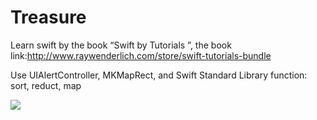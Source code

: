 # Treasure
Learn swift by the book “Swift by Tutorials ”, the book link:http://www.raywenderlich.com/store/swift-tutorials-bundle

Use UIAlertController, MKMapRect, and Swift Standard Library function: sort, reduct, map

![](https://raw.githubusercontent.com/liu044100/Treasure/master/demo.gif)
